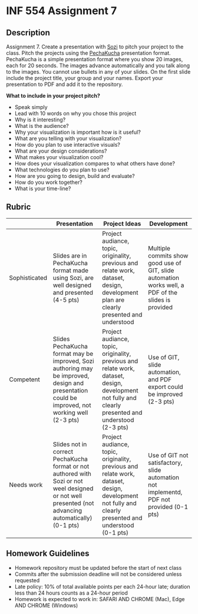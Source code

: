 # INF 554 Assignment 7

## Description 
Assignment 7. Create a presentation with [Sozi](http://sozi.baierouge.fr) to pitch your project to the class. Pitch the projects using the [PechaKucha](http://www.pechakucha.org) presentation format. PechaKucha is a simple presentation format where you show 20 images, each for 20 seconds. The images advance automatically and you talk along to the images. You cannot use bullets in any of your slides. On the first slide include the project title, your group and your names. Export your presentation to PDF and add it to the repository.

__What to include in your project pitch?__

- Speak simply
- Lead with 10 words on why you chose this project
- Why is it interesting?
- What is the audience?
- Why your visualization is important how is it useful?
- What are you telling with your visualization?
- How do you plan to use interactive visuals?
- What are your design considerations?
- What makes your visualization cool?
- How does your visualization compares to what others have done?
- What technologies do you plan to use?
- How are you going to design, build and evaluate?
- How do you work together?
- What is your time-line?

## Rubric

| 	            | Presentation | Project Ideas | Development |
| ------------- | ------------ | ------------- | ----------- |
| Sophisticated	| Slides are in PechaKucha format made using Sozi, are well designed and presented (4-5 pts)| Project audiance, topic, originality, previous and relate work, dataset, design, development plan are clearly presented and understood | Multiple commits show good use of GIT, slide automation works well, a PDF of the slides is provided |
| Competent	    | Slides PechaKucha format may be improved, Sozi authoring may be improved, design and presentation could be improved, not working well (2-3 pts) | Project audiance, topic, originality, previous and relate work, dataset, design, development not fully and clearly presented and understood (2-3 pts) | Use of GIT, slide automation, and PDF export could be improved (2-3 pts) |
| Needs work	  | Slides not in correct PechaKucha format or not authored with Sozi or not weel designed or not well presented (not advancing automatically) (0-1 pts) | Project audiance, topic, originality, previous and relate work, dataset, design, development not fully and clearly presented and understood (0-1 pts) | Use of GIT not satisfactory, slide automation not implementd, PDF not provided (0-1 pts) |

## Homework Guidelines
- Homework repository must be updated before the start of next class
- Commits after the submission deadline will not be considered unless requested
- Late policy: 10% of total available points per each 24-hour late; duration less than 24 hours counts as a 24-hour period
- Homework is expected to work in: SAFARI AND CHROME (Mac), Edge AND CHROME (Windows)

